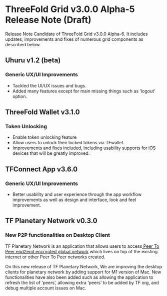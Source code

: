 # ThreeFold Grid v3.0.0 Alpha-5 Release Note (Draft)

Release Note Candidate of ThreeFold Grid v3.0.0 Alpha-6. It includes updates, improvements and fixes of numerous grid components as described below.

## Uhuru v1.2 (beta)

### Generic UX/UI Improvements
- Tackled the UI/UX issues and bugs.  
- Added many features except for main missing things such as 'logout' option.

## ThreeFold Wallet v3.1.0

### Token Unlocking
- Enable token unlocking feature
- Allow users to unlock their locked tokens via TFwallet. 
- Improvements and fixes included, including usability supports for iOS devices that will be greatly improved.

## TFConnect App v3.6.0

### Generic UX/UI Improvements
- Better usability and user experience through the app workflow improvements as well as design and interface, look and feel improvement.

## TF Planetary Network v0.3.0



### New P2P functionalities on Desktop Client

TF Planetary Network is an application that allows users to access[ Peer To Peer end2end encrypted global network](https://library.threefold.me/info/manual/#/technology/threefold__planetary_network) which lives on top of the existing internet or other Peer To Peer networks created. 

On this new release of TF Planetary Network, We are improving the desktop clients for planetary network by adding support for M1 version of Mac. New functionalities have also been added such as allowing the application to refresh the list of ‘peers’, allowing extra ‘peers’ to be added by TF org, and debug multiple account issues on Mac.


